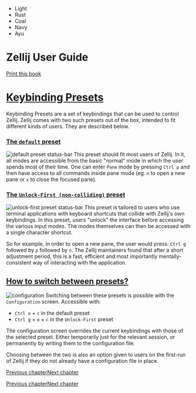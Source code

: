 - Light
- Rust
- Coal
- Navy
- Ayu

# Zellij User Guide

[Print this book](print.html "Print this book")

# [Keybinding Presets](keybinding-presets.html\#keybinding-presets)

Keybinding Presets are a set of keybindings that can be used to control Zellij. Zellij comes with two such presets out of the box, intended to fit different kinds of users. They are described below.

### [The `default` preset](keybinding-presets.html\#the-default-preset)

![default preset status-bar](img/default-preset.png)
This preset should fit most users of Zellij. In it, all modes are accessible from the basic "normal" mode in which the user spends most of their time. One can enter `Pane` mode by pressing `Ctrl p` and then have access to all commands inside pane mode (eg. `n` to open a new pane or `x` to close the focused pane).

### [The `Unlock-First (non-colliding)` preset](keybinding-presets.html\#the-unlock-first-non-colliding-preset)

![unlock-first preset status-bar](img/unlock-first-preset.png)
This preset is tailored to users who use terminal applications with keyboard shortcuts that collide with Zellij's own keybindings. In this preset, users "unlock" the interface before accessing the various input modes. The modes themselves can then be accessed with a single character shortcut.

So for example, in order to open a new pane, the user would press: `Ctrl g` followed by `p` followed by `n`. The Zellij maintainers found that after a short adjustment period, this is a fast, efficient and most importantly mentally-consistent way of interacting with the application.

## [How to switch between presets?](keybinding-presets.html\#how-to-switch-between-presets)

![configuration](img/configuration-plugin.png)
Switching between these presets is possible with the `Configuration` screen. Accessible with:

- `Ctrl o` \+ `c` in the default preset
- `Ctrl g` \+ `o` \+ `c` in the `Unlock-First` preset

The configuration screen overrides the current keybindings with those of the selected preset. Either temporarily just for the relevant session, or permanently by writing them to the configuration file.

Choosing between the two is also an option given to users on the first-run of Zellij if they do not already have a configuration file in place.

[Previous chapter](rebinding-keys.html "Previous chapter")[Next chapter](changing-modifiers.html "Next chapter")

[Previous chapter](rebinding-keys.html "Previous chapter")[Next chapter](changing-modifiers.html "Next chapter")

